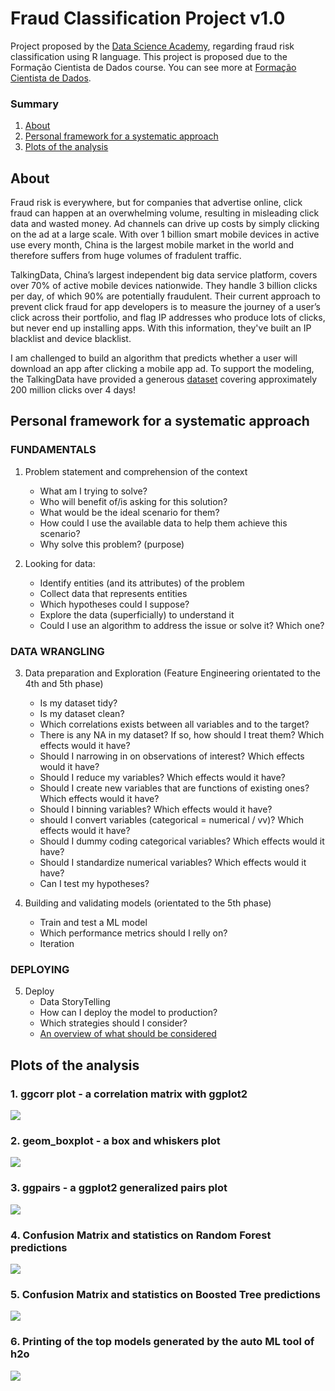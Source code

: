# Fraud Classification Project v1.0

Project proposed by the [Data Science Academy](https://www.datascienceacademy.com.br/), regarding fraud risk classification using R language.
This project is proposed due to the Formação Cientista de Dados course. You can see more at [Formação Cientista de Dados](https://www.datascienceacademy.com.br/bundles?bundle_id=formacao-cientista-de-dados).

### Summary

1. [About](#About)
2. [Personal framework for a systematic approach](#Personal-framework-for-a-systematic-approach)
3. [Plots of the analysis](#Plots-of-the-analysis)


## About

Fraud risk is everywhere, but for companies that advertise online, click fraud can happen at an overwhelming volume, resulting in misleading click data and wasted money. Ad channels can drive up costs by simply clicking on the ad at a large scale. With over 1 billion smart mobile devices in active use every month, China is the largest
mobile market in the world and therefore suffers from huge volumes of fradulent traffic.

TalkingData, China’s largest independent big data service platform, covers over 70% of active mobile devices nationwide. They handle 3 billion clicks per day, of which 90% are potentially fraudulent. Their current approach to prevent click fraud for app developers is to measure the journey of a user’s click across their portfolio, and flag IP addresses who produce lots of clicks, but never end up installing apps. With this information, they've built an IP blacklist and device blacklist.

I am challenged to build an algorithm that predicts whether a user will download an app after clicking a mobile app ad. To support the modeling, the TalkingData have provided a generous [dataset](https://www.kaggle.com/c/talkingdata-adtracking-fraud-detection/data) covering approximately 200 million clicks over 4 days!


## Personal framework for a systematic approach

### FUNDAMENTALS

1. Problem statement and comprehension of the context
    - What am I trying to solve?
    - Who will benefit of/is asking for this solution?
    - What would be the ideal scenario for them?
    - How could I use the available data to help them achieve this scenario?
    - Why solve this problem? (purpose)

2. Looking for data:
    - Identify entities (and its attributes) of the problem
    - Collect data that represents entities
    - Which hypotheses could I suppose?
    - Explore the data (superficially) to understand it
    - Could I use an algorithm to address the issue or solve it? Which one?
	
### DATA WRANGLING

3. Data preparation and Exploration (Feature Engineering orientated to the 4th and 5th phase)
    - Is my dataset tidy?
    - Is my dataset clean?
    - Which correlations exists between all variables and to the target?
    - There is any NA in my dataset? If so, how should I treat them? Which effects would it have?
    - Should I narrowing in on observations of interest? Which effects would it have?
    - Should I reduce my variables? Which effects would it have?
    - Should I create new variables that are functions of existing ones? Which effects would it have?
    - Should I binning variables? Which effects would it have?
    - should I convert variables (categorical = numerical / vv)? Which effects would it have?
    - Should I dummy coding categorical variables? Which effects would it have?
    - Should I standardize numerical variables? Which effects would it have?
    - Can I test my hypotheses?

4. Building and validating models (orientated to the 5th phase)
    - Train and test a ML model
    - Which performance metrics should I relly on?
    - Iteration

### DEPLOYING

5. Deploy
    - Data StoryTelling
    - How can I deploy the model to production?
    - Which strategies should I consider?
    - [An overview of what should be considered](https://christophergs.github.io/machine%20learning/2019/03/17/how-to-deploy-machine-learning-models/)


## Plots of the analysis

### 1. ggcorr plot - a correlation matrix with ggplot2
<img src="Plots/ggcorr.PNG" />

### 2. geom_boxplot - a box and whiskers plot
<img src="Plots/boxplot_01.PNG" />

### 3. ggpairs - a ggplot2 generalized pairs plot
<img src="Plots/ggpairs.PNG" />

### 4. Confusion Matrix and statistics on Random Forest predictions
<img src="Plots/prediction_rf.PNG" />

### 5. Confusion Matrix and statistics on Boosted Tree predictions
<img src="Plots/prediction_bstTree.PNG" />

### 6. Printing of the top models generated by the auto ML tool of h2o
<img src="Plots/auto_ml_h2o.PNG" />

